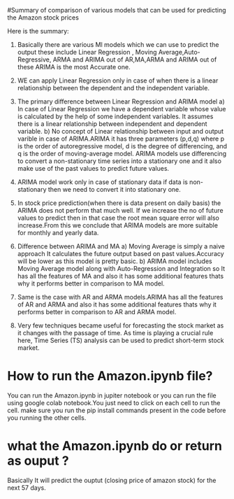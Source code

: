 #Summary of comparison of various models that can be used for predicting the Amazon stock prices   

Here is the summary:

1) Basically there are various Ml models which we can use to predict the output these include Linear Regression , Moving Average,Auto-Regressive,
ARMA and ARIMA out of AR,MA,ARMA and ARIMA out of these ARIMA is the most Accurate one.

2) WE can apply Linear Regression only in case of when there is a linear relationship between the dependent and the independent variable. 

3) The primary difference between Linear Regression and ARIMA model 
   a)  In case of Linear Regression we have a dependent variable whose value is calculated by the help of some independent variables.
       It assumes there is a linear relationship between independent and dependent variable.
   b)  No concept of Linear relationship between input and output varible in case of ARIMA.ARIMA it has three parameters (p,d,q) where p is the order of autoregressive model, d is the degree of differencing, and q is the order of moving-average model. 
       ARIMA models use differencing to convert a non-stationary time series into a stationary one and it also make use of the past values to predict future values.

4) ARIMA model work only in case of stationary data if data is non-stationary then we need to convert it into stationary one.

5) In stock price prediction(when there is data present on daily basis) the ARIMA does not perform that much well. If we increase the no of future values to predict 
   then in that case the root mean square error will also increase.From this we conclude that ARIMA models are more suitable for monthly and yearly data.

6) Difference between ARIMA and MA 
   a) Moving Average is simply a naive approach It calculates the future output based on past values.Accuracy will be lower as this model is pretty basic.
   b) ARIMA model includes Moving Average model along with Auto-Regression and Integration so It has all the features of MA and also it has some additional features 
      thats why it performs better in comparison to MA model.

7) Same is the case with AR and ARMA models.ARIMA has all the features of AR and ARMA and also it has some additional features 
      thats why it performs better in comparison to AR and ARMA model.

8) Very few techniques became useful for forecasting the stock market as it changes with the passage of time. As time is playing a crucial rule here, 
Time Series (TS) analysis can be used to predict short-term stock market.





# How to run the Amazon.ipynb file?
You can run the Amazon.ipynb in jupiter notebook or you can run the file using google colab notebook.You just need to click on each cell to run the cell. make  sure you run the pip install commands present in the code before you running the other cells.  


# what the Amazon.ipynb do or return as ouput ?
Basically It will predict the ouptut (closing price of amazon stock) for the next 57 days.





 
